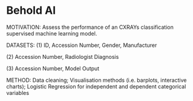 # Behold AI 

MOTIVATION: Assess the performance of an CXRAYs classification supervised machine learning model. 

DATASETS: 
(1) ID, Accession Number, Gender, Manufacturer 

(2) Accession Number, Radiologist Diagnosis 

(3) Accession Number, Model Output 

METHOD: Data cleaning; Visualisation methods (i.e. barplots, interactive charts); Logistic Regression for independent and dependent categorical variables


